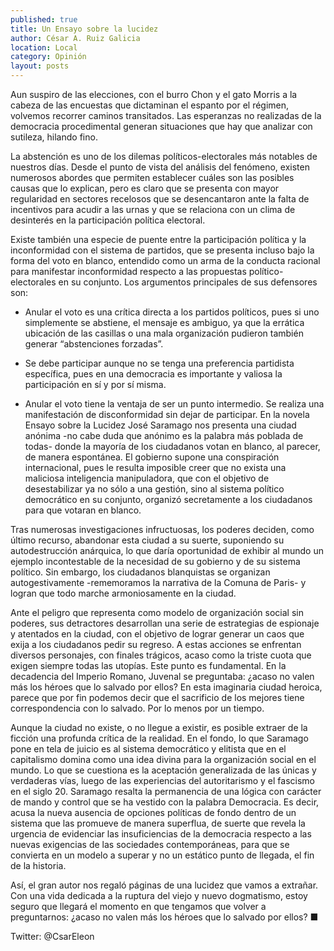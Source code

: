 ```yaml
---
published: true
title: Un Ensayo sobre la lucidez
author: César A. Ruiz Galicia
location: Local
category: Opinión
layout: posts
---
```


Aun suspiro de las elecciones, con el burro Chon y el gato Morris a la cabeza de las encuestas que dictaminan el espanto por el régimen, volvemos recorrer caminos transitados. Las esperanzas no realizadas de la democracia procedimental generan situaciones que hay que analizar con sutileza, hilando fino.

La abstención es uno de los dilemas políticos-electorales más notables de nuestros días. Desde el punto de vista del análisis del fenómeno, existen numerosos abordes que permiten establecer cuáles son las posibles causas que lo explican, pero es claro que se presenta con mayor regularidad en sectores recelosos que se desencantaron ante la falta de incentivos para  acudir a las urnas y que se relaciona con un clima de desinterés en la participación política electoral. 

Existe también una especie de puente entre la participación política y la inconformidad con el sistema de partidos,  que se presenta incluso bajo la forma del voto en blanco, entendido como un arma de la conducta racional para manifestar inconformidad respecto a las propuestas político-electorales en su conjunto. Los argumentos principales de sus defensores son: 
- Anular el voto es una crítica directa a los partidos políticos, pues si uno simplemente se abstiene, el mensaje es ambiguo, ya que la errática ubicación de las casillas o una mala organización pudieron también generar “abstenciones forzadas”.

- Se debe participar aunque no se tenga una preferencia partidista específica, pues en una democracia es importante y valiosa la participación en sí y por sí misma. 
- Anular el voto tiene la ventaja de ser un punto intermedio. Se realiza una manifestación de disconformidad sin dejar de participar. 
En la novela Ensayo sobre la Lucidez José Saramago nos presenta una ciudad anónima -no cabe duda que anónimo es la palabra más poblada de todas- donde la mayoría de los ciudadanos votan en blanco, al parecer, de manera espontánea. El gobierno supone una conspiración internacional, pues le resulta imposible creer que no exista una maliciosa inteligencia manipuladora, que con el objetivo de desestabilizar ya no sólo a una gestión, sino al sistema político democrático en su conjunto, organizó secretamente a los ciudadanos para que votaran en blanco.

Tras numerosas investigaciones infructuosas, los poderes deciden, como último recurso, abandonar esta ciudad a su suerte, suponiendo su autodestrucción anárquica, lo que daría oportunidad de exhibir al mundo un ejemplo incontestable de la necesidad de su  gobierno y de su sistema político. Sin embargo, los ciudadanos blanquistas se organizan autogestivamente -rememoramos la narrativa de la Comuna de Paris- y logran que todo marche armoniosamente en la ciudad. 

Ante el peligro que representa como modelo de organización social sin poderes, sus detractores desarrollan una serie de estrategias de espionaje y atentados en la ciudad, con el objetivo de lograr generar un caos que exija a los ciudadanos pedir su regreso. A estas acciones se enfrentan diversos personajes, con finales trágicos, acaso como la triste cuota que exigen siempre todas las utopías.
Este punto es fundamental. En la decadencia del Imperio Romano, Juvenal se preguntaba: ¿acaso no valen más los héroes que lo salvado por ellos? En esta imaginaria ciudad heroica, parece que por fin podemos decir que el sacrificio de los mejores tiene correspondencia con lo salvado. Por lo menos por un tiempo. 

Aunque la ciudad no existe, o no llegue a existir, es posible extraer de la ficción una profunda crítica de la realidad. En el fondo, lo que Saramago pone en tela de juicio es al sistema democrático y elitista que en el capitalismo domina como una idea divina para la organización social en el mundo. Lo que se cuestiona es la aceptación generalizada de las  únicas y verdaderas vías, luego de las experiencias del autoritarismo y el fascismo en el siglo 20.
Saramago resalta la permanencia de una lógica con carácter de mando y control que se ha vestido con la palabra Democracia. Es decir, acusa la nueva ausencia de opciones políticas de fondo dentro de un sistema que las promueve de manera superflua, de suerte que revela la urgencia de evidenciar las insuficiencias de la democracia respecto a las nuevas exigencias de las sociedades contemporáneas, para que se convierta en un modelo a superar y no un estático punto de llegada, el fin de la historia. 

Así, el gran autor nos regaló páginas de una lucidez que vamos a extrañar. Con una vida dedicada a la ruptura del viejo y nuevo dogmatismo, estoy seguro que llegará el momento en que tengamos que volver a preguntarnos: ¿acaso no valen más los héroes que lo salvado por ellos? ■

Twitter: @CsarEleon
